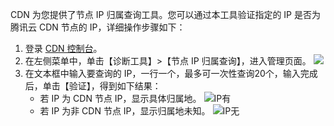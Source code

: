 CDN 为您提供了节点 IP 归属查询工具。您可以通过本工具验证指定的 IP 是否为腾讯云 CDN 节点的 IP，详细操作步骤如下：
1. 登录 [CDN 控制台](https://console.cloud.tencent.com/cdn)。
2. 在左侧菜单中，单击【诊断工具】>【节点 IP 归属查询】，进入管理页面。
![](https://main.qcloudimg.com/raw/af2ccff31b7367a3eb34d045d0b789d9.png)
3. 在文本框中输入要查询的 IP，一行一个，最多可一次性查询20个，输入完成后，单击【验证】，得到如下结果：
	- 若 IP 为 CDN 节点 IP，显示具体归属地。
![IP有](https://main.qcloudimg.com/raw/4b19e9f95ec596633375757393f8629a.png)
	- 若 IP 为非 CDN 节点 IP，显示归属地未知。
![IP无](https://main.qcloudimg.com/raw/e57bc8ce1dec452235894cfc877673fc.png)
